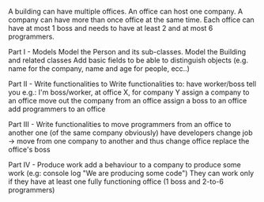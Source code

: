A building can have multiple offices. An office can host one company. A company can have more than once office at the same time.
Each office can have at most 1 boss and needs to have at least 2 and at most 6 programmers.

Part I - Models
Model the Person and its sub-classes.
Model the Building and related classes
Add basic fields to be able to distinguish objects (e.g. name for the company, name and age for people, ecc..)

Part II - Write functionalities to
Write functionalities to:
have worker/boss tell you e.g.: I'm boss/worker, at office X, for company Y
assign a company to an office
move out the company from an office
assign a boss to an office
add programmers to an office

Part III - Write functionalities to
move programmers from an office to another one (of the same company obviously)
have developers change job -> move from one company to another and thus change office
replace the office's boss

Part IV - Produce work
add a behaviour to a company to produce some work (e.g: console log "We are producing some code")
They can work only if they have at least one fully functioning office (1 boss and 2-to-6 programmers)